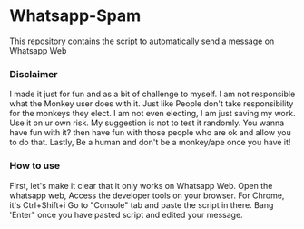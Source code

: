 # Whatsapp-Spam
This repository contains the script to automatically send a message on Whatsapp Web

### Disclaimer
I made it just for fun and as a bit of challenge to myself. I am not responsible what the Monkey user does with it. Just like People don't take responsibility for the monkeys they elect. I am not even electing, I am just saving my work.
Use it on ur own risk. My suggestion is not to test it randomly. You wanna have fun with it? then have fun with those people who are ok and allow you to do that.
Lastly, Be a human and don't be a monkey/ape once you have it!

### How to use
First, let's make it clear that it only works on Whatsapp Web.
Open the whatsapp web, Access the developer tools on your browser. For Chrome, it's Ctrl+Shift+i
Go to "Console" tab and paste the script in there.
Bang 'Enter" once you have pasted script and edited your message.
